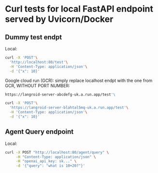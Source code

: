 # Curl tests for local FastAPI endpoint served by Uvicorn/Docker

## Dummy test endpt

Local:

```bash
curl -X 'POST'\
  'http://localhost:80/test'\
  -H 'Content-Type: application/json'\
  -d '{"x": 10}'
```

Google cloud run (GCR): simply replace localhost endpt 
with the one from GCR, WITHOUT PORT NUMBER:

```bash
https://langroid-server-abcdefg-uk.a.run.app/test'\
```

```bash
curl -X 'POST'\
  'https://langroid-server-blahtal5mq-uk.a.run.app/test'\
  -H 'Content-Type: application/json'\
  -d '{"x": 10}'
```

## Agent Query endpoint

Local:

```bash
curl -X POST "http://localhost:80/agent/query" \
     -H "Content-Type: application/json" \
     -H "openai_api_key: sk..." \
     -d '{"query": "what is 10+20?"}'
```

